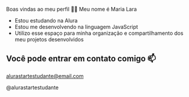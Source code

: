 Boas vindas ao meu perfil 💙💙
Meu nome é Maria Lara 

- Estou estudando na Alura
- Estou me desenvolvendo na linguagem JavaScript
- Utilizo esse espaço para minha organização e compartilhamento dos meu projetos desenvolvidos

## Você pode entrar em contato comigo 📫

alurastartestudante@email.com

@alurastartestudante
  
